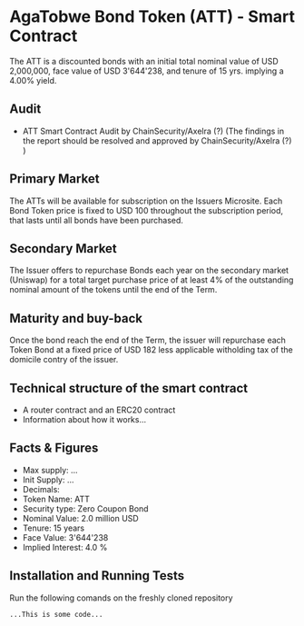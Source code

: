 # AgaTobwe Bond Token (ATT) - Smart Contract
The ATT is a discounted bonds with an initial total nominal value of USD 2,000,000, face value of USD 3'644'238, and tenure of 15 yrs. implying a 4.00% yield. 

## Audit
* ATT Smart Contract Audit by ChainSecurity/Axelra (?) (The findings in the report should be resolved and approved by ChainSecurity/Axelra (?) )

## Primary Market
The ATTs will be available for subscription on the Issuers Microsite. Each Bond Token price is fixed to USD 100 throughout the subscription period, that lasts until all bonds have been purchased. 

## Secondary Market
The Issuer offers to repurchase Bonds each year on the secondary market (Uniswap) for a total target purchase price of at least 4% of the outstanding nominal amount of the tokens until the end of the Term.

## Maturity and buy-back
Once the bond reach the end of the Term, the issuer will repurchase each Token Bond at a fixed price of USD 182 less applicable witholding tax of the domicile contry of the issuer. 

## Technical structure of the smart contract

* A router contract and an ERC20 contract 
* Information about how it works...

## Facts & Figures

* Max supply: ... 
* Init Supply: ...
* Decimals: 
* Token Name: ATT
* Security type: Zero Coupon Bond
* Nominal Value: 2.0 million USD
* Tenure: 15 years
* Face Value: 3'644'238
* Implied Interest: 4.0 %

## Installation and Running Tests

Run the following comands on the freshly cloned repository
```
...This is some code...
```

